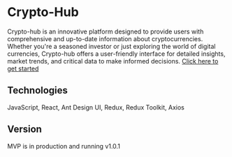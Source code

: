# Crypto-Hub

Crypto-hub is an innovative platform designed to provide users with comprehensive and up-to-date information about cryptocurrencies. Whether you're a seasoned investor or just exploring the world of digital currencies, Crypto-hub offers a user-friendly interface for detailed insights, market trends, and critical data to make informed decisions.
[Click here to get started](https://cryptohub-steel.vercel.app/)

## Technologies

JavaScript, React, Ant Design UI, Redux, Redux Toolkit, Axios

## Version

MVP is in production and running v1.0.1
